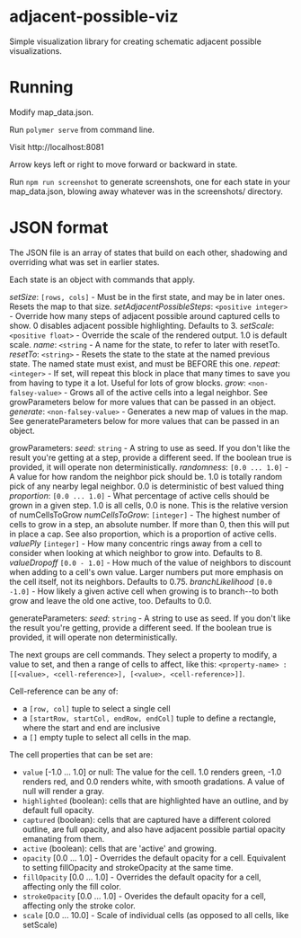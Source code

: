 # adjacent-possible-viz
Simple visualization library for creating schematic adjacent possible visualizations.

# Running

Modify map_data.json. 

Run `polymer serve` from command line.

Visit http://localhost:8081

Arrow keys left or right to move forward or backward in state.

Run `npm run screenshot` to generate screenshots, one for each state in your map_data.json, blowing away whatever was in the screenshots/ directory.

# JSON format

The JSON file is an array of states that build on each other, shadowing and overriding what was set in earlier states.

Each state is an object with commands that apply.

*setSize*: `[rows, cols]` - Must be in the first state, and may be in later ones. Resets the map to that size.
*setAdjacentPossibleSteps*: `<positive integer>` - Override how many steps of adjacent possible around captured cells to show. 0 disables adjacent possible highlighting. Defaults to 3.
*setScale*: `<positive float>` - Override the scale of the rendered output. 1.0 is default scale.
*name*: `<string` - A name for the state, to refer to later with resetTo.
*resetTo*: `<string>` - Resets the state to the state at the named previous state. The named state must exist, and must be BEFORE this one.
*repeat*: `<integer>` - If set, will repeat this block in place that many times to save you from having to type it a lot. Useful for lots of grow blocks.
*grow*: `<non-falsey-value>` - Grows all of the active cells into a legal neighbor. See growParameters below for more values that can be passed in an object.
*generate*: `<non-falsey-value>` - Generates a new map of values in the map. See generateParameters below for more values that can be passed in an object.

growParameters:
*seed*: `string` - A string to use as seed. If you don't like the result you're getting at a step, provide a different seed. If the boolean true is provided, it will operate non deterministically.
*randomness*: `[0.0 ... 1.0]` - A value for how random the neighbor pick should be. 1.0 is totally random pick of any nearby legal neighbor. 0.0 is deterministic of best valued thing
*proportion*: `[0.0 ... 1.0]` - What percentage of active cells should be grown in a given step. 1.0 is all cells, 0.0 is none. This is the relative version of numCellsToGrow
*numCellsToGrow*: `[integer]` - The highest number of cells to grow in a step, an absolute number. If more than 0, then this will put in place a cap. See also proportion, which is a proportion of active cells.
*valuePly* `[integer]` - How many concentric rings away from a cell to consider when looking at which neighbor to grow into. Defaults to 8.
*valueDropoff* `[0.0 - 1.0]` - How much of the value of neighbors to discount when adding to a cell's own value. Larger numbers put more emphasis on the cell itself, not its neighbors. Defaults to 0.75.
*branchLikelihood* `[0.0 -1.0]` - How likely a given active cell when growing is to branch--to both grow and leave the old one active, too. Defaults to 0.0.

generateParameters:
*seed*: `string` - A string to use as seed. If you don't like the result you're getting, provide a different seed. If the boolean true is provided, it will operate non deterministically.

The next groups are cell commands. They select a property to modify, a value to set, and then a range of cells to affect, like this:
`<property-name> : [[<value>, <cell-reference>], [<value>, <cell-reference>]]`.

Cell-reference can be any of:
* a `[row, col]` tuple to select a single cell
* a `[startRow, startCol, endRow, endCol]` tuple to define a rectangle, where the start and end are inclusive
* a `[]` empty tuple to select all cells in the map.

The cell properties that can be set are:
* `value` [-1.0 ... 1.0] or null: The value for the cell. 1.0 renders green, -1.0 renders red, and 0.0 renders white, with smooth gradations. A value of null will render a gray.
* `highlighted` (boolean): cells that are highlighted have an outline, and by default full opacity.
* `captured` (boolean): cells that are captured have a different colored outline, are full opacity, and also have adjacent possible partial opacity emanating from them.
* `active` (boolean): cells that are 'active' and growing. 
* `opacity` [0.0 ... 1.0] - Overrides the default opacity for a cell. Equivalent to setting fillOpacity and strokeOpacity at the same time.
* `fillOpacity` [0.0 ... 1.0] - Overrides the default opacity for a cell, affecting only the fill color.
* `strokeOpacity` [0.0 ... 1.0] - Overides the default opacity for a cell, affecting only the stroke color. 
* `scale` [0.0 ... 10.0] - Scale of individual cells (as opposed to all cells, like setScale)